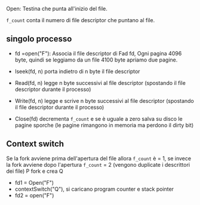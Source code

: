 Open: Testina che punta all'inizio del file.

`f_count` conta il numero di file descriptor che puntano al file.

## singolo processo
- fd =open("F"): Associa il file descriptor di Fad fd,
	Ogni pagina 4096 byte, quindi se leggiamo da un file 4100 byte apriamo due pagine.

- lseek(fd, n)  porta indietro di n byte il file descriptor
- Read(fd, n) legge n byte successivi al file descriptor (spostando il file descriptor durante il processo)
- Write(fd, n) legge e scrive n byte successivi al file descriptor (spostando il file descriptor durante il processo)
- Close(fd) decrementa `f_count` e se è uguale a zero salva su disco le pagine sporche (le pagine rimangono in memoria ma perdono il dirty bit)

## Context switch
Se la fork avviene prima dell'apertura del file allora `f_count` è = 1, se invece la fork avviene dopo l'apertura `f_count` = 2 (vengono duplicate i descrittori dei file)
P fork e crea Q

- fd1 = Open("F")
- contextSwitch("Q"), si caricano program counter e stack pointer
- fd2 = open("F")
